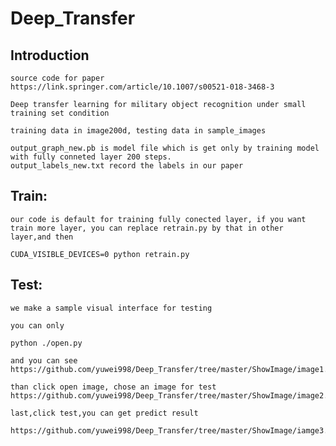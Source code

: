 # Deep_Transfer

## Introduction
    source code for paper https://link.springer.com/article/10.1007/s00521-018-3468-3

    Deep transfer learning for military object recognition under small training set condition

    training data in image200d, testing data in sample_images

    output_graph_new.pb is model file which is get only by training model with fully conneted layer 200 steps.
    output_labels_new.txt record the labels in our paper
 
## Train:
    our code is default for training fully conected layer, if you want train more layer, you can replace retrain.py by that in other layer,and then 
    
    CUDA_VISIBLE_DEVICES=0 python retrain.py
    
## Test:
    we make a sample visual interface for testing
    
    you can only 
    
    python ./open.py
    
    and you can see 
    https://github.com/yuwei998/Deep_Transfer/tree/master/ShowImage/image1.png
    
    than click open image, chose an image for test
    https://github.com/yuwei998/Deep_Transfer/tree/master/ShowImage/image2.png
    
    last,click test,you can get predict result
     https://github.com/yuwei998/Deep_Transfer/tree/master/ShowImage/iamge3.png
    
    
    
